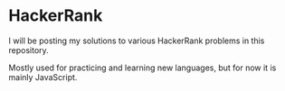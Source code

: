 HackerRank
==========
I will be posting my solutions to various HackerRank problems in this repository.

Mostly used for practicing and learning new languages, but for now it is mainly JavaScript.